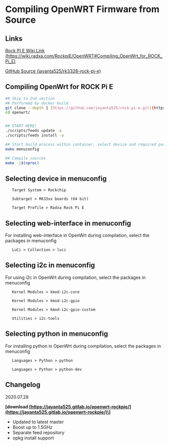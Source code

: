 # Compiling OpenWRT Firmware from Source

## Links

[Rock PI E Wiki Link (https://wiki.radxa.com/RockpiE/OpenWRT#Compiling_OpenWrt_for_ROCK_Pi_E)](https://wiki.radxa.com/RockpiE/OpenWRT#Compiling_OpenWrt_for_ROCK_Pi_E)

[GitHub Source (jayanta525/rk3328-rock-pi-e)](https://github.com/jayanta525/rk3328-rock-pi-e)

## Compiling OpenWrt for ROCK Pi E

```bash
## Skip to 2nd section
## Performed by docker build
git clone --depth 1 [https://github.com/jayanta525/rock-pi-e.git](https://github.com/jayanta525/rock-pi-e.git) openwrt/
cd openwrt/


## START HERE! 
./scripts/feeds update -a
./scripts/feeds install -a

## Start build process within container, select device and required packages here
make menuconfig

## Compile sources
make -j$(nproc)
```

## Selecting device in menuconfig

```text
   Target System > Rockchip

   Subtarget > RK33xx boards (64 bit)

   Target Profile > Radxa Rock Pi E
```

## Selecting web-interface in menuconfig

For installing web-interface in OpenWrt during compilation, select the packages in menuconfig

```text
   LuCi > Collection > luci
```

## Selecting i2c in menuconfig

For using i2c in OpenWrt during compilation, select the packages in menuconfig

```text
   Kernel Modules > kmod-i2c-core

   Kernel Modules > kmod-i2c-gpio

   Kernel Modules > kmod-i2c-gpio-custom

   Utilities > i2c-tools
```

## Selecting python in menuconfig

For installing python in OpenWrt during compilation, select the packages in menuconfig

```text
   Languages > Python > python

   Languages > Python > python-dev
```

## Changelog

2020.07.28

**\[download [https://jayanta525.gitlab.io/openwrt-rockpie/](https://jayanta525.gitlab.io/openwrt-rockpie/)\]**

* Updated to latest master
* Boost up to 1.5GHz
* Separate feed repository
* opkg install support
